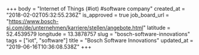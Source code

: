 +++
body = "Internet of Things (#iot) #software company"
created_at = "2018-02-02T05:32:55.236Z"
is_approved = true
job_board_url = "https://www.bosch-si.com/de/unternehmen/karriere/stellen/angebote.html"
latitude = 52.4539579
longitude = 13.3878757
slug = "bosch-software-innovations"
tags = ["iot", "software"]
title = "Bosch Software Innovations"
updated_at = "2019-06-16T10:36:08.538Z"
+++
